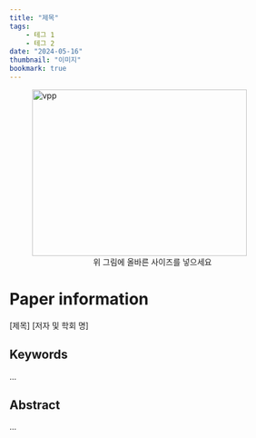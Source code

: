 ```yaml
---
title: "제목"
tags:
    - 테그 1
    - 테그 2
date: "2024-05-16"
thumbnail: "이미지"
bookmark: true
---
```


<figure> 
    <img src="이미지 경로" alt="vpp" style="width:378px; height:293px;">
    <figcaption align='center'>위 그림에 올바른 사이즈를 넣으세요</figcaption>
</figure>


# Paper information
[제목]
[저자 및 학회 명]


## Keywords
...

## Abstract
...

<!-- ## Note

<div class="alert alert-primary" role="alert">
    본 논문은 <strong>2024년 한국멀티미디어학회 춘계학술발표대회 우수논문상</strong> 수상하였습니다
</div> -->